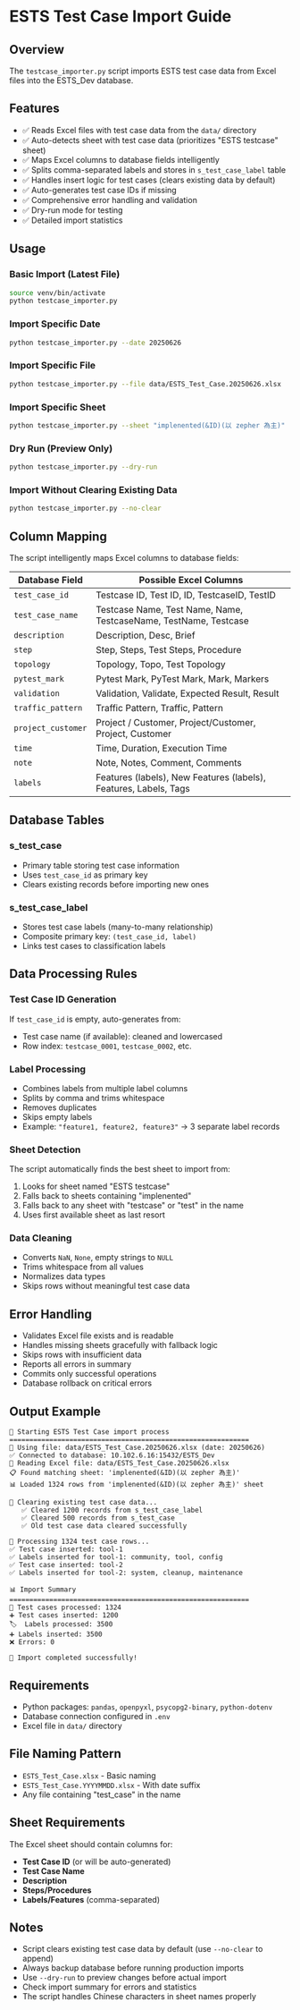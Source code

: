 # ESTS Test Case Import Guide

## Overview
The `testcase_importer.py` script imports ESTS test case data from Excel files into the ESTS_Dev database.

## Features
- ✅ Reads Excel files with test case data from the `data/` directory
- ✅ Auto-detects sheet with test case data (prioritizes "ESTS testcase" sheet)
- ✅ Maps Excel columns to database fields intelligently
- ✅ Splits comma-separated labels and stores in `s_test_case_label` table
- ✅ Handles insert logic for test cases (clears existing data by default)
- ✅ Auto-generates test case IDs if missing
- ✅ Comprehensive error handling and validation
- ✅ Dry-run mode for testing
- ✅ Detailed import statistics

## Usage

### Basic Import (Latest File)
```bash
source venv/bin/activate
python testcase_importer.py
```

### Import Specific Date
```bash
python testcase_importer.py --date 20250626
```

### Import Specific File
```bash
python testcase_importer.py --file data/ESTS_Test_Case.20250626.xlsx
```

### Import Specific Sheet
```bash
python testcase_importer.py --sheet "implenented(&ID)(以 zepher 為主)"
```

### Dry Run (Preview Only)
```bash
python testcase_importer.py --dry-run
```

### Import Without Clearing Existing Data
```bash
python testcase_importer.py --no-clear
```

## Column Mapping

The script intelligently maps Excel columns to database fields:

| Database Field | Possible Excel Columns |
|---------------|------------------------|
| `test_case_id` | Testcase ID, Test ID, ID, TestcaseID, TestID |
| `test_case_name` | Testcase Name, Test Name, Name, TestcaseName, TestName, Testcase |
| `description` | Description, Desc, Brief |
| `step` | Step, Steps, Test Steps, Procedure |
| `topology` | Topology, Topo, Test Topology |
| `pytest_mark` | Pytest Mark, PyTest Mark, Mark, Markers |
| `validation` | Validation, Validate, Expected Result, Result |
| `traffic_pattern` | Traffic Pattern, Traffic, Pattern |
| `project_customer` | Project / Customer, Project/Customer, Project, Customer |
| `time` | Time, Duration, Execution Time |
| `note` | Note, Notes, Comment, Comments |
| `labels` | Features (labels), New Features (labels), Features, Labels, Tags |

## Database Tables

### s_test_case
- Primary table storing test case information
- Uses `test_case_id` as primary key
- Clears existing records before importing new ones

### s_test_case_label  
- Stores test case labels (many-to-many relationship)
- Composite primary key: `(test_case_id, label)`
- Links test cases to classification labels

## Data Processing Rules

### Test Case ID Generation
If `test_case_id` is empty, auto-generates from:
- Test case name (if available): cleaned and lowercased
- Row index: `testcase_0001`, `testcase_0002`, etc.

### Label Processing
- Combines labels from multiple label columns
- Splits by comma and trims whitespace
- Removes duplicates
- Skips empty labels
- Example: `"feature1, feature2, feature3"` → 3 separate label records

### Sheet Detection
The script automatically finds the best sheet to import from:
1. Looks for sheet named "ESTS testcase"
2. Falls back to sheets containing "implenented"
3. Falls back to any sheet with "testcase" or "test" in the name
4. Uses first available sheet as last resort

### Data Cleaning
- Converts `NaN`, `None`, empty strings to `NULL`
- Trims whitespace from all values
- Normalizes data types
- Skips rows without meaningful test case data

## Error Handling
- Validates Excel file exists and is readable
- Handles missing sheets gracefully with fallback logic
- Skips rows with insufficient data
- Reports all errors in summary
- Commits only successful operations
- Database rollback on critical errors

## Output Example
```
🚀 Starting ESTS Test Case import process
============================================================
📅 Using file: data/ESTS_Test_Case.20250626.xlsx (date: 20250626)
✅ Connected to database: 10.102.6.16:15432/ESTS_Dev
📖 Reading Excel file: data/ESTS_Test_Case.20250626.xlsx
📋 Found matching sheet: 'implenented(&ID)(以 zepher 為主)'
📊 Loaded 1324 rows from 'implenented(&ID)(以 zepher 為主)' sheet

🧹 Clearing existing test case data...
   ✅ Cleared 1200 records from s_test_case_label
   ✅ Cleared 500 records from s_test_case
   ✅ Old test case data cleared successfully

📝 Processing 1324 test case rows...
✅ Test case inserted: tool-1
✅ Labels inserted for tool-1: community, tool, config
✅ Test case inserted: tool-2
✅ Labels inserted for tool-2: system, cleanup, maintenance

📊 Import Summary
============================================================
📝 Test cases processed: 1324
➕ Test cases inserted: 1200
🏷️  Labels processed: 3500
➕ Labels inserted: 3500
❌ Errors: 0

🎉 Import completed successfully!
```

## Requirements
- Python packages: `pandas`, `openpyxl`, `psycopg2-binary`, `python-dotenv`
- Database connection configured in `.env`
- Excel file in `data/` directory

## File Naming Pattern
- `ESTS_Test_Case.xlsx` - Basic naming
- `ESTS_Test_Case.YYYYMMDD.xlsx` - With date suffix
- Any file containing "test_case" in the name

## Sheet Requirements
The Excel sheet should contain columns for:
- **Test Case ID** (or will be auto-generated)
- **Test Case Name** 
- **Description**
- **Steps/Procedures**
- **Labels/Features** (comma-separated)

## Notes
- Script clears existing test case data by default (use `--no-clear` to append)
- Always backup database before running production imports
- Use `--dry-run` to preview changes before actual import
- Check import summary for errors and statistics
- The script handles Chinese characters in sheet names properly